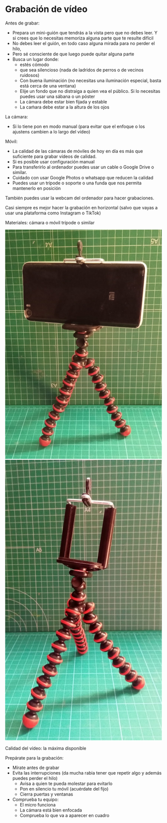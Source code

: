 # Grabación de vídeo

Antes de grabar:

* Prepara un mini-guión que tendrás a la vista pero que no debes leer. Y si crees que lo necesitas memoriza alguna parte que te resulte difícil
* No debes leer el guión, en todo caso alguna mirada para no perder el hilo,
* Pero sé consciente de que luego puede quitar alguna parte
* Busca un lugar donde:
    * estés cómodo
    * que sea silencioso (nada de ladridos de perros o de vecinos ruidosos)
    * Con buena iluminación (no necesitas una iluminación especial, basta está cerca de una ventana)
    * Elije un fondo que no distraiga a quien vea el público. Si lo necesitas puedes usar una sábana o un póster
    * La cámara debe estar bien fijada y estable 
    * La caḿara debe estar a la altura de los ojos


La cámara:

* Si lo tiene pon en modo manual (para evitar que el enfoque o los ajustens cambien a lo largo del vídeo)

Móvil:

* La calidad de las cámaras de móviles de hoy en día es más que suficiente para grabar vídeos de calidad.
* Si es posible usar configuración manual
* Para transferirlo al ordenador puedes usar un cable o Google Drive o similar. 
* Cuidado con usar Google Photos o whatsapp que reducen la calidad
* Puedes usar un trípode o soporte o una funda que nos permita mantenerlo en posición

También puedes usar la webcam del ordenador para hacer grabaciones.

Casi siempre es mejor hacer la grabación en horizontal (salvo que vayas a usar una plataforma como Instagram o TikTok)

Materiales:
cámara o móvil
trípode o similar

![](./images/TripodeMovil.jpg)
![](./images/TripodeMovil2.jpg)



Calidad del vídeo: la máxima disponible


Prepárate para la grabación:

* Mírate antes de grabar
* Evita las interrupciones (da mucha rabia tener que repetir algo y además puedes perder el hilo)
	* Avisa a quien te pueda molestar para evitarlo 
    * Pon en silencio tu móvil (acuérdate del fijo)
    * Cierra puertas y ventanas
* Comprueba tu equipo:
    * El micro funciona
    * La cámara está bien enfocada
    * Comprueba lo que va a aparecer en cuadro

